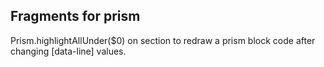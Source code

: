 ## Fragments for prism
Prism.highlightAllUnder($0) on section
to redraw a prism block code after changing [data-line]
values.
